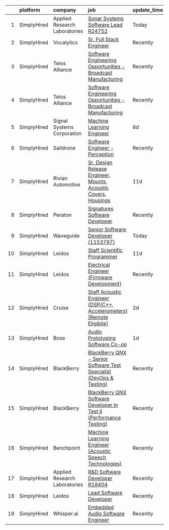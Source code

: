 

|    | platform    | company                       | job                                                                                                                                                                                 | update_time   | location          |
|---:|:------------|:------------------------------|:------------------------------------------------------------------------------------------------------------------------------------------------------------------------------------|:--------------|:------------------|
|  1 | SimplyHired | Applied Research Laboratories | [Sonar Systems Software Lead R24752](https://www.simplyhired.com/job/q-eOaEZFb-X1qk6gNoicFBmpJKqcVfLOK0vaxI9vk-BVjUkz71CQMw?q=acoustic+developer)                                   | Today         | Austin, TX        |
|  2 | SimplyHired | Vocalytics                    | [Sr. Full Stack Engineer](https://www.simplyhired.com/job/9vUzBp6G0XrTqWMzBVNJip52ht545vC_jSdGqaI5Hwvwky9QThkA6g?q=acoustic+developer)                                              | Recently      | Remote            |
|  3 | SimplyHired | Telos Alliance                | [Software Engineering Opportunities - Broadcast Manufacturing](https://www.simplyhired.com/job/K4b2hWkUTlT6ifRl_dFYqxKOFFp1WUYBtQPvaPrpdFHzo1RNN0fXZg?q=acoustic+developer)         | Recently      | Remote            |
|  4 | SimplyHired | Telos Alliance                | [Software Engineering Opportunities - Broadcast Manufacturing](https://www.simplyhired.com/job/K4b2hWkUTlT6ifRl_dFYqxKOFFp1WUYBtQPvaPrpdFHzo1RNN0fXZg?q=acoustic+developer)         | Recently      | Remote            |
|  5 | SimplyHired | Signal Systems Corporation    | [Machine Learning Engineer](https://www.simplyhired.com/job/ofBuuZjIfv-gpkueYeWrOC6u7jN5Gh66BRGGOS7ePV0SqYvPFOAnzQ?q=acoustic+developer)                                            | 8d            | Millersville, MD  |
|  6 | SimplyHired | Saildrone                     | [Software Engineer - Perception](https://www.simplyhired.com/job/MXFJZjTL1MfDmCk3gRil4z_LvLOoQMLZbutzfwGeB21C0NbvNGFOQQ?q=acoustic+developer)                                       | Recently      | Alameda, CA       |
|  7 | SimplyHired | Rivian Automotive             | [Sr. Design Release Engineer, Mounts, Acoustic Covers, Housings](https://www.simplyhired.com/job/BwLSu-Bui2TOd7v64aSd4hjYKj8XIedVcE_tKBWnmpZuqbFqSPxrMA?q=acoustic+developer)       | 11d           | Plymouth, MI      |
|  8 | SimplyHired | Peraton                       | [Signatures Software Developer](https://www.simplyhired.com/job/LAy6hx87sOPZG17JjchhFiGADN8tDUvKnbx0n74QaHK2qgHEZkU5ew?q=acoustic+developer)                                        | Recently      | Bethesda, MD      |
|  9 | SimplyHired | Waveguide                     | [Senior Software Developer (1153797)](https://www.simplyhired.com/job/prvOaKwtPlTGj_jTXIjltCFBzO6ga2MyuFJWcDMYYz-1D3umAgwAxA?q=acoustic+developer)                                  | Today         | Remote            |
| 10 | SimplyHired | Leidos                        | [Staff Scientific Programmer](https://www.simplyhired.com/job/fB9goutJf9JSScPSGCNxB5gQ4VsWFrsTuA6Xj7lW49Df7W8gfKAtvA?q=acoustic+developer)                                          | 11d           | Bethesda, MD      |
| 11 | SimplyHired | Leidos                        | [Electrical Engineer (Firmware Development)](https://www.simplyhired.com/job/N1Affg_O9OneAKH_vtiiL3OSbwGz7n9pA8t350ddJFSjGv6Z7s2F5A?q=acoustic+developer)                           | Recently      | Long Beach, MS    |
| 12 | SimplyHired | Cruise                        | [Staff Acoustic Engineer (DSP/C++, Accelerometers) [Remote Eligibile]](https://www.simplyhired.com/job/AFTn31mLR982QzXKs_ThUKr1cDUvnbYokEsj5M7EFL2G4i_JNhXYgQ?q=acoustic+developer) | 2d            | San Francisco, CA |
| 13 | SimplyHired | Bose                          | [Audio Prototyping Software Co-op](https://www.simplyhired.com/job/AHG5UrBq8XpgJs_NBZadNB7Y382k75nszq9brZHSrDm_LIpzXlMURg?q=acoustic+developer)                                     | 1d            | Framingham, MA    |
| 14 | SimplyHired | BlackBerry                    | [BlackBerry QNX - Senior Software Test Specialist (DevOps & Testing)](https://www.simplyhired.com/job/bBEg-QzcSCPhncMI07zlydiOu8vxCwINrm9q6LYOPzi9O5lWWtRDkw?q=acoustic+developer)  | Recently      | Cary, NC          |
| 15 | SimplyHired | BlackBerry                    | [BlackBerry QNX Software Developer in Test II (Performance Testing)](https://www.simplyhired.com/job/k68NkGyqsxYx9wn9xVfbArbBh339HH_hboXxBing5OUXOC5CTVTJrQ?q=acoustic+developer)   | Recently      | Cary, NC          |
| 16 | SimplyHired | Benchpoint                    | [Machine Learning Engineer (Acoustic Speech Technologies)](https://www.simplyhired.com/job/WN2les8glfJ7AlLtOUbvi8kKBo-Wq94FBAFbTFPVVkA9OBBnxZF2pQ?q=acoustic+developer)             | Recently      | Remote            |
| 17 | SimplyHired | Applied Research Laboratories | [R&D Software Developer R18404](https://www.simplyhired.com/job/18r7JogS7Izy3oa7djyZB6ATgUGFV2dHxoydMg9x-T6MT0wh4XWtww?q=acoustic+developer)                                        | Recently      | Austin, TX        |
| 18 | SimplyHired | Leidos                        | [Lead Software Developer](https://www.simplyhired.com/job/8uTRKDGgalTLfQxX_Uc2Q2VR7F6N9I9C8zVt2bguL0OOKaBR9n5PZw?q=acoustic+developer)                                              | Recently      | Bethesda, MD      |
| 19 | SimplyHired | Whisper.ai                    | [Embedded Audio Software Engineer](https://www.simplyhired.com/job/ZMTGSSKnJ3J72fSEwF45cg_M5Xxfc_s71G7wMj0GkivJRW1SXn0Liw?q=acoustic+developer)                                     | Recently      | San Francisco, CA |